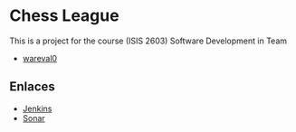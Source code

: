# Chess League
This is a project for the course (ISIS 2603) Software Development in Team

* [wareval0](https://github.com/wareval0)

## Enlaces
  - [Jenkins](http://157.253.238.75:8080/jenkins-isis2603/)
  - [Sonar](http://157.253.238.75:8080/sonar-isis2603/)